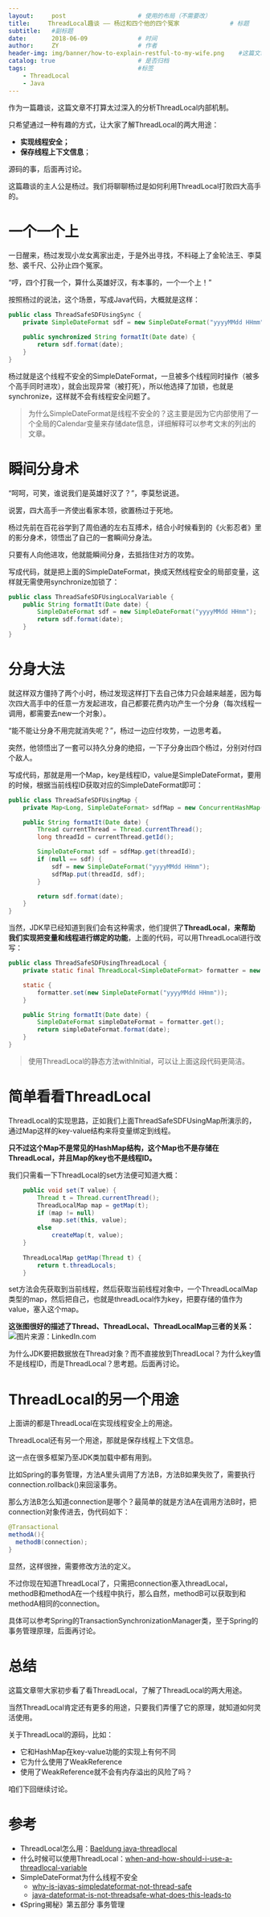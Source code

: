 ```yaml
---
layout:     post                    # 使用的布局（不需要改）
title:     ThreadLocal趣谈 —— 杨过和四个他的四个冤家              # 标题 
subtitle:   #副标题
date:       2018-06-09              # 时间
author:     ZY                      # 作者
header-img: img/banner/how-to-explain-restful-to-my-wife.png    #这篇文章标题背景图片
catalog: true                       # 是否归档
tags:                               #标签
    - ThreadLocal
    - Java
---
```

作为一篇趣谈，这篇文章不打算太过深入的分析ThreadLocal内部机制。  

只希望通过一种有趣的方式，让大家了解ThreadLocal的两大用途：  

- **实现线程安全；**
- **保存线程上下文信息**；

源码的事，后面再讨论。  

这篇趣谈的主人公是杨过。我们将聊聊杨过是如何利用ThreadLocal打败四大高手的。  

# 一个一个上
一日醒来，杨过发现小龙女离家出走，于是外出寻找，不料碰上了金轮法王、李莫愁、裘千尺、公孙止四个冤家。  

“哼，四个打我一个，算什么英雄好汉，有本事的，一个一个上！”  

按照杨过的说法，这个场景，写成Java代码，大概就是这样：  
```java
public class ThreadSafeSDFUsingSync {
    private SimpleDateFormat sdf = new SimpleDateFormat("yyyyMMdd HHmm");

    public synchronized String formatIt(Date date) {
        return sdf.format(date);
    }
}
```
杨过就是这个线程不安全的SimpleDateFormat，一旦被多个线程同时操作（被多个高手同时进攻），就会出现异常（被打死），所以他选择了加锁，也就是synchronize，这样就不会有线程安全问题了。  

> 为什么SimpleDateFormat是线程不安全的？这主要是因为它内部使用了一个全局的Calendar变量来存储date信息，详细解释可以参考文末的列出的文章。  

# 瞬间分身术
“呵呵，可笑，谁说我们是英雄好汉了？”，李莫愁说道。  

说罢，四大高手一齐使出看家本领，欲置杨过于死地。  

杨过先前在百花谷学到了周伯通的左右互搏术，结合小时候看到的《火影忍者》里的影分身术，领悟出了自己的一套瞬间分身法。  

只要有人向他进攻，他就能瞬间分身，去抵挡住对方的攻势。  

写成代码，就是把上面的SimpleDateFormat，换成天然线程安全的局部变量，这样就无需使用synchronize加锁了：  

```java
public class ThreadSafeSDFUsingLocalVariable {
    public String formatIt(Date date) {
        SimpleDateFormat sdf = new SimpleDateFormat("yyyyMMdd HHmm");
        return sdf.format(date);
    }
}
```

# 分身大法
就这样双方僵持了两个小时，杨过发现这样打下去自己体力只会越来越差，因为每次四大高手中的任意一方发起进攻，自己都要花费内功产生一个分身（每次线程一调用，都需要去new一个对象）。  

“能不能让分身不用完就消失呢？”，杨过一边应付攻势，一边思考着。  

突然，他领悟出了一套可以持久分身的绝招，一下子分身出四个杨过，分别对付四个敌人。    

写成代码，那就是用一个Map，key是线程ID，value是SimpleDateFormat，要用的时候，根据当前线程ID获取对应的SimpleDateFormat即可：  
```java
public class ThreadSafeSDFUsingMap {
    private Map<Long, SimpleDateFormat> sdfMap = new ConcurrentHashMap();

    public String formatIt(Date date) {
        Thread currentThread = Thread.currentThread();
        long threadId = currentThread.getId();

        SimpleDateFormat sdf = sdfMap.get(threadId);
        if (null == sdf) {
            sdf = new SimpleDateFormat("yyyyMMdd HHmm");
            sdfMap.put(threadId, sdf);
        }

        return sdf.format(date);
    }
}
```
当然，JDK早已经知道到我们会有这种需求，他们提供了**ThreadLocal**，**来帮助我们实现把变量和线程进行绑定的功能**，上面的代码，可以用ThreadLocal进行改写：  
```java
public class ThreadSafeSDFUsingThreadLocal {
    private static final ThreadLocal<SimpleDateFormat> formatter = new ThreadLocal();

    static {
        formatter.set(new SimpleDateFormat("yyyyMMdd HHmm"));
    }

    public String formatIt(Date date) {
        SimpleDateFormat simpleDateFormat = formatter.get();
        return simpleDateFormat.format(date);
    }
}
```

> 使用ThreadLocal的静态方法withInitial，可以让上面这段代码更简洁。  

# 简单看看ThreadLocal
ThreadLocal的实现思路，正如我们上面ThreadSafeSDFUsingMap所演示的，通过Map这样的key-value结构来将变量绑定到线程。  

**只不过这个Map不是常见的HashMap结构，这个Map也不是存储在ThreadLocal，并且Map的key也不是线程ID。**  

我们只需看一下ThreadLocal的set方法便可知道大概：  
```java
    public void set(T value) {
        Thread t = Thread.currentThread();
        ThreadLocalMap map = getMap(t);
        if (map != null)
            map.set(this, value);
        else
            createMap(t, value);
    }
    
    ThreadLocalMap getMap(Thread t) {
        return t.threadLocals;
    }
```
set方法会先获取到当前线程，然后获取当前线程对象中，一个ThreadLocalMap类型的map，然后把自己，也就是threadLocal作为key，把要存储的值作为value，塞入这个map。  

**这张图很好的描述了Thread、ThreadLocal、ThreadLocalMap三者的关系：**  
![图片来源：LinkedIn.com](/img/post/2018-06-09-Thread-Local/threadlocal-internal.png) 

为什么JDK要把数据放在Thread对象？而不直接放到ThreadLocal？为什么key值不是线程ID，而是ThreadLocal？思考题。后面再讨论。  

# ThreadLocal的另一个用途
上面讲的都是ThreadLocal在实现线程安全上的用途。  

ThreadLocal还有另一个用途，那就是保存线程上下文信息。  

这一点在很多框架乃至JDK类加载中都有用到。  

比如Spring的事务管理，方法A里头调用了方法B，方法B如果失败了，需要执行connection.rollback()来回滚事务。  

那么方法B怎么知道connection是哪个？最简单的就是方法A在调用方法B时，把connection对象传进去，伪代码如下：  
```java
@Transactional
methodA(){
  methodB(connection);
}
```
显然，这样很挫，需要修改方法的定义。  

不过你现在知道ThreadLocal了，只需把connection塞入threadLocal，methodB和methodA在一个线程中执行，那么自然，methodB可以获取到和methodA相同的connection。  

具体可以参考Spring的TransactionSynchronizationManager类，至于Spring的事务管理原理，后面再讨论。  

# 总结
这篇文章带大家初步看了看ThreadLocal，了解了ThreadLocal的两大用途。  

当然ThreadLocal肯定还有更多的用途，只要我们弄懂了它的原理，就知道如何灵活使用。  

关于ThreadLocal的源码，比如：

- 它和HashMap在key-value功能的实现上有何不同
- 它为什么使用了WeakReference
- 使用了WeakReference就不会有内存溢出的风险了吗？

咱们下回继续讨论。  

# 参考

- ThreadLocal怎么用：[Baeldung java-threadlocal](http://www.baeldung.com/java-threadlocal)
- 什么时候可以使用ThreadLocal：[when-and-how-should-i-use-a-threadlocal-variable](https://stackoverflow.com/questions/817856/when-and-how-should-i-use-a-threadlocal-variable)
- SimpleDateFormat为什么线程不安全
  - [why-is-javas-simpledateformat-not-thread-safe](https://stackoverflow.com/questions/6840803/why-is-javas-simpledateformat-not-thread-safe)
  - [java-dateformat-is-not-threadsafe-what-does-this-leads-to](https://stackoverflow.com/questions/4021151/java-dateformat-is-not-threadsafe-what-does-this-leads-to)
- 《Spring揭秘》第五部分 事务管理



